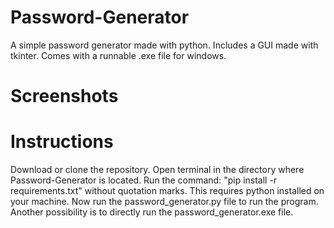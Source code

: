 # Password-Generator
A simple password generator made with python. Includes a GUI made with tkinter. Comes with a runnable .exe file for windows.

# Screenshots

# Instructions
Download or clone the repository. Open terminal in the directory where Password-Generator is located. Run the command: "pip install -r requirements.txt" without quotation marks. This requires python installed on your machine. Now run the password_generator.py file to run the program. Another possibility is to directly run the password_generator.exe file.
